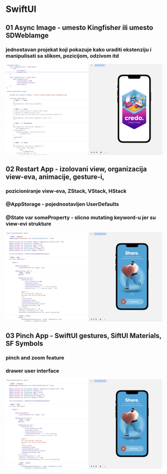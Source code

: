 # SwiftUI

## 01 Async Image - umesto Kingfisher ili umesto SDWebIamge

### jednostavan projekat koji pokazuje kako uraditi ekstenziju i manipulisati sa slikom, pozicijom, odzivom itd
![asyncImage](Screenshots/AsyncImage.jpg)

## 02 Restart App - izolovani view, organizacija view-eva, animacije, gesture-i,

### pozicioniranje view-eva, ZStack, VStack, HStack
### @AppStorage - pojednostavljen UserDefaults
### @State var someProperty - slicno mutating keyword-u jer su view-evi strukture
![restartApp](https://github.com/Vukovi/SwiftUI/blob/main/Screenshots/View%2C%20Animation%2C%20Gesture.jpg)

## 03 Pinch App - SwiftUI gestures, SiftUI Materials, SF Symbols

### pinch and zoom feature
### drawer user interface
![pinchApp](https://github.com/Vukovi/SwiftUI/blob/main/Screenshots/View%2C%20Animation%2C%20Gesture.jpg)
